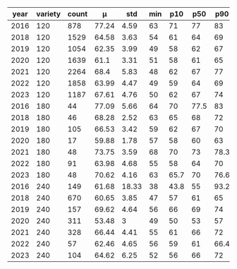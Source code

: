 
| year | variety | count | μ     | std   | min | p10  | p50  | p90  | max | Yield |
| ---- | ------- | ----- | ----- | ----- | --- | ---- | ---- | ---- | --- | ----- |
| 2016 | 120     | 878   | 77.24 | 4.59  | 63  | 71   | 77   | 83   | 97  | 7.94  |
| 2018 | 120     | 1529  | 64.58 | 3.63  | 54  | 61   | 64   | 69   | 93  | 6.84  |
| 2019 | 120     | 1054  | 62.35 | 3.99  | 49  | 58   | 62   | 67   | 83  | 5.64  |
| 2020 | 120     | 1639  | 61.1  | 3.31  | 51  | 58   | 61   | 65   | 96  | 4.87  |
| 2021 | 120     | 2264  | 68.4  | 5.83  | 48  | 62   | 67   | 77   | 99  | 6.92  |
| 2022 | 120     | 1858  | 63.99 | 4.47  | 49  | 59   | 64   | 69   | 97  | 5.13  |
| 2023 | 120     | 1187  | 67.61 | 4.76  | 50  | 62   | 67   | 74   | 87  | 6.34  |
| 2016 | 180     | 44    | 77.09 | 5.66  | 64  | 70   | 77.5 | 83   | 91  | 7.86  |
| 2018 | 180     | 46    | 68.28 | 2.52  | 63  | 65   | 68   | 72   | 75  | 7.86  |
| 2019 | 180     | 105   | 66.53 | 3.42  | 59  | 62   | 67   | 70   | 81  | 6.39  |
| 2020 | 180     | 17    | 59.88 | 1.78  | 57  | 58   | 60   | 63   | 63  | 4.85  |
| 2021 | 180     | 48    | 73.75 | 3.59  | 68  | 70   | 73   | 78.3 | 84  | 7.89  |
| 2022 | 180     | 91    | 63.98 | 4.68  | 55  | 58   | 64   | 70   | 74  | 5.48  |
| 2023 | 180     | 48    | 70.62 | 4.16  | 63  | 65.7 | 70   | 76.6 | 80  | 7.07  |
| 2016 | 240     | 149   | 61.68 | 18.33 | 38  | 43.8 | 55   | 93.2 | 106 | 6.96  |
| 2018 | 240     | 670   | 60.65 | 3.85  | 47  | 57   | 61   | 65   | 95  | 5.91  |
| 2019 | 240     | 157   | 69.62 | 4.64  | 56  | 66   | 69   | 74   | 98  | 5.98  |
| 2020 | 240     | 311   | 53.48 | 3     | 49  | 50   | 53   | 57   | 67  | 5.73  |
| 2021 | 240     | 328   | 66.44 | 4.41  | 55  | 61   | 66   | 72   | 80  | 7.42  |
| 2022 | 240     | 57    | 62.46 | 4.65  | 56  | 59   | 61   | 66.4 | 85  | 5.8   |
| 2023 | 240     | 104   | 64.62 | 6.25  | 52  | 56   | 66   | 72   | 76  | 5.57  |
